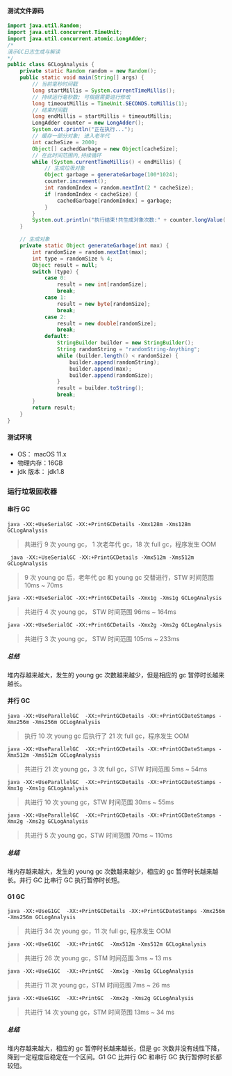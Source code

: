#### 测试文件源码
```Java
import java.util.Random;
import java.util.concurrent.TimeUnit;
import java.util.concurrent.atomic.LongAdder;
/*
演示GC日志生成与解读
*/
public class GCLogAnalysis {
    private static Random random = new Random();
    public static void main(String[] args) {
        // 当前毫秒时间戳
        long startMillis = System.currentTimeMillis();
        // 持续运行毫秒数; 可根据需要进行修改
        long timeoutMillis = TimeUnit.SECONDS.toMillis(1);
        // 结束时间戳
        long endMillis = startMillis + timeoutMillis;
        LongAdder counter = new LongAdder();
        System.out.println("正在执行...");
        // 缓存一部分对象; 进入老年代
        int cacheSize = 2000;
        Object[] cachedGarbage = new Object[cacheSize];
        // 在此时间范围内,持续循环
        while (System.currentTimeMillis() < endMillis) {
            // 生成垃圾对象
            Object garbage = generateGarbage(100*1024);
            counter.increment();
            int randomIndex = random.nextInt(2 * cacheSize);
            if (randomIndex < cacheSize) {
                cachedGarbage[randomIndex] = garbage;
            }
        }
        System.out.println("执行结束!共生成对象次数:" + counter.longValue());
    }

    // 生成对象
    private static Object generateGarbage(int max) {
        int randomSize = random.nextInt(max);
        int type = randomSize % 4;
        Object result = null;
        switch (type) {
            case 0:
                result = new int[randomSize];
                break;
            case 1:
                result = new byte[randomSize];
                break;
            case 2:
                result = new double[randomSize];
                break;
            default:
                StringBuilder builder = new StringBuilder();
                String randomString = "randomString-Anything";
                while (builder.length() < randomSize) {
                    builder.append(randomString);
                    builder.append(max);
                    builder.append(randomSize);
                }
                result = builder.toString();
                break;
        }
        return result;
    }
}
```
#### 测试环境
- OS： macOS 11.x
- 物理内存：16GB  
- jdk 版本： jdk1.8


### 运行垃圾回收器
#### 串行 GC 
`java -XX:+UseSerialGC -XX:+PrintGCDetails -Xmx128m -Xms128m GCLogAnalysis`  
> 共进行 9 次 young gc， 1 次老年代 gc，18 次 full gc，程序发生 OOM  

` java -XX:+UseSerialGC -XX:+PrintGCDetails -Xmx512m -Xms512m GCLogAnalysis`   
> 9 次 young gc 后，老年代 gc 和 young gc 交替进行，STW 时间范围 10ms ~ 70ms

`java -XX:+UseSerialGC -XX:+PrintGCDetails -Xmx1g -Xms1g GCLogAnalysis`  
> 共进行 4 次 young gc， STW 时间范围 96ms ~ 164ms  

`java -XX:+UseSerialGC -XX:+PrintGCDetails -Xmx2g -Xms2g GCLogAnalysis`
> 共进行 3 次 young gc， STW 时间范围 105ms ~ 233ms

##### 总结
堆内存越来越大，发生的 young gc 次数越来越少，但是相应的 gc 暂停时长越来越长。  


#### 并行 GC 
`java -XX:+UseParallelGC  -XX:+PrintGCDetails -XX:+PrintGCDateStamps -Xmx256m -Xms256m GCLogAnalysis`  
> 执行 10 次 young gc 后执行了 21 次 full gc，程序发生 OOM  

`java -XX:+UseParallelGC  -XX:+PrintGCDetails -XX:+PrintGCDateStamps -Xmx512m -Xms512m GCLogAnalysis`  
> 共进行 21 次 young gc，3 次 full gc，STW 时间范围 5ms ~ 54ms

`java -XX:+UseParallelGC  -XX:+PrintGCDetails -XX:+PrintGCDateStamps -Xmx1g -Xms1g GCLogAnalysis`
> 共进行 10 次 young gc，STW 时间范围 30ms ~ 55ms  

`java -XX:+UseParallelGC  -XX:+PrintGCDetails -XX:+PrintGCDateStamps -Xmx2g -Xms2g GCLogAnalysis`  
> 共进行 5 次 young gc，STW 时间范围 70ms ~ 110ms  

##### 总结
堆内存越来越大，发生的 young gc 次数越来越少，相应的 gc 暂停时长越来越长。并行 GC 比串行 GC 执行暂停时长短。  

#### G1 GC 
`java -XX:+UseG1GC  -XX:+PrintGCDetails -XX:+PrintGCDateStamps -Xmx256m -Xms256m GCLogAnalysis`  
> 共进行 34 次 young gc，11 次 full gc, 程序发生 OOM    

`java -XX:+UseG1GC  -XX:+PrintGC  -Xmx512m -Xms512m GCLogAnalysis`  
> 共进行 26 次 young gc，STM 时间范围 3ms ~ 13 ms  

`java -XX:+UseG1GC  -XX:+PrintGC  -Xmx1g -Xms1g GCLogAnalysis`  
> 共进行 11 次 young gc，STM 时间范围 7ms ~ 26 ms  

`java -XX:+UseG1GC  -XX:+PrintGC  -Xmx2g -Xms2g GCLogAnalysis`  
> 共进行 14 次 young gc，STM 时间范围 13ms ~ 34 ms   

##### 总结
堆内存越来越大，相应的 gc 暂停时长越来越长，但是 gc 次数并没有线性下降，降到一定程度后稳定在一个区间。G1 GC 比并行 GC 和串行 GC 执行暂停时长都较短。   






